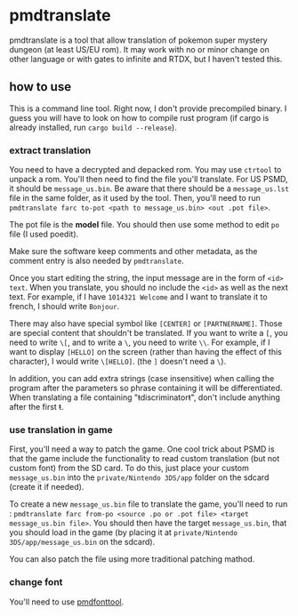 # pmdtranslate
pmdtranslate is a tool that allow translation of pokemon super mystery dungeon (at least US/EU rom). It may work with no or minor change on other language or with gates to infinite and RTDX, but I haven't tested this.

## how to use
This is a command line tool. Right now, I don't provide precompiled binary. I guess you will have to look on how to compile rust program (if cargo is already installed, run ``cargo build --release``).

### extract translation
You need to have a decrypted and depacked rom. You may use ``ctrtool`` to unpack a rom. You'll then need to find the file you'll translate. For US PSMD, it should be ``message_us.bin``. Be aware that there should be a ``message_us.lst`` file in the same folder, as it used by the tool.
Then, you'll need to run ``pmdtranslate farc to-pot <path to message_us.bin> <out .pot file>``.

The pot file is the **model** file. You should then use some method to edit ``po`` file (I used poedit).

Make sure the software keep comments and other metadata, as the comment entry is also needed by ``pmdtranslate``.

Once you start editing the string, the input message are in the form of ``<id> text``. When you translate, you should no include the ``<id>`` as well as the next text. For example, if I have ``1014321 Welcome`` and I want to translate it to french, I should write ``Bonjour``.

There may also have special symbol like ``[CENTER]`` or ``[PARTNERNAME]``. Those are special content that shouldn't be translated. If you want to write a ``[``, you need to write ``\[``, and to write a ``\``, you need to write ``\\``. For example, if I want to display ``[HELLO]`` on the screen (rather than having the effect of this character), I would write ``\[HELLO]``. (the ``]`` doesn't need a ``\``).

In addition, you can add extra strings (case insensitive) when calling the program after the parameters so phrase containing it will be differentiated. When translating a file containing "ŧdiscriminatorŧ", don't include anything after the first ŧ.

### use translation in game
First, you'll need a way to patch the game. One cool trick about PSMD is that the game include the functionality to read custom translation (but not custom font) from the SD card. To do this, just place your custom ``message_us.bin`` into the ``private/Nintendo 3DS/app`` folder on the sdcard (create it if needed).

To create a new ``message_us.bin`` file to translate the game, you'll need to run :
``pmdtranslate farc from-po <source .po or .pot file> <target message_us.bin file>``. You should then have the target ``message_us.bin``, that you should load in the game (by placing it at ``private/Nintendo 3DS/app/message_us.bin`` on the sdcard).

You can also patch the file using more traditional patching mathod.

### change font
You'll need to use [pmdfonttool](https://github.com/marius851000/pmdfonttool).